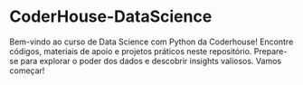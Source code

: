 # CoderHouse-DataScience
Bem-vindo ao curso de Data Science com Python da Coderhouse! Encontre códigos, materiais de apoio e projetos práticos neste repositório. Prepare-se para explorar o poder dos dados e descobrir insights valiosos. Vamos começar!
